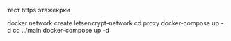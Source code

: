 тест https этажекрки 




docker network create letsencrypt-network
cd proxy
docker-compose up -d
cd ../main
docker-compose up -d